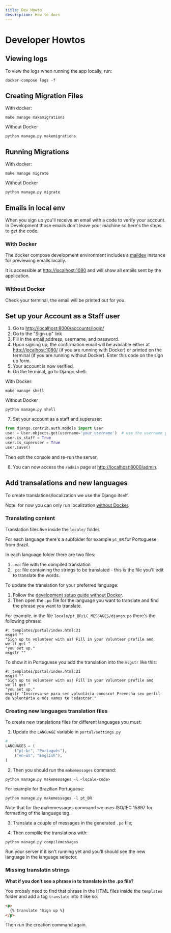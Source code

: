 ```yaml
---
title: Dev Howto
description: How to docs
---
```


# Developer Howtos

## Viewing logs

To view the logs when running the app locally, run:

```
docker-compose logs -f
```

## Creating Migration Files

With docker:

```
make manage makemigrations
```

Without Docker

```
python manage.py makemigrations
```

## Running Migrations

With docker:

```
make manage migrate
```

Without Docker

```
python manage.py migrate
```

## Emails in local env

When you sign up you'll receive an email with a code to verify your account. In Development those emails don't leave your machine so here's the steps to get the code.

### With Docker

The docker compose development environment includes a
[maildev](https://maildev.github.io/maildev/)
instance for previewing emails locally.

It is accessible at <http://localhost:1080> and will show all emails sent by the application.

### Without Docker

Check your terminal, the email will be printed out for you.

## Set up your Account as a Staff user

1. Go to <http://localhost:8000/accounts/login/>
2. Go to the "Sign up" link
3. Fill in the email address, username, and password.
4. Upon signing up, the confirmation email will be available either at <http://localhost:1080/> (if you are running with Docker) or printed on the terminal (if you are running without Docker). Enter this code on the sign up form.
5. Your account is now verified.
6. On the terminal, go to Django shell:

With Docker:

```
make manage shell
```

Without Docker

```
python manage.py shell
```

7. Set your account as a staff and superuser:

```python
from django.contrib.auth.models import User
user = User.objects.get(username='your_username')  # use the username you created above
user.is_staff = True
user.is_superuser = True
user.save()
```

Then exit the console and re-run the server.

8. You can now access the `/admin` page at <http://localhost:8000/admin>.

## Add transalations and new languages

To create translations/localization we use the Django itself.

Note: for now you can only run localization [without Docker](https://pyladiescon-portal-docs.netlify.app/developer/setup/#without-docker).

### Translating content

Translation files live inside the `locale/` folder.

For each language there's a subfolder for example `pt_BR` for Portuguese from Brazil.

In each language folder there are two files:

1. `.mo`: file with the compiled translation
2. `.po`: file containing the strings to be translated - this is the file you'll edit to translate the words.

To update the translation for your preferred language:

1. Follow the [development setup guide without Docker](https://pyladiescon-portal-docs.netlify.app/developer/setup/#without-docker).
1. Then open the `.po` file for the language you want to translate and find the phrase you want to translate.

For example, in the file `locale/pt_BR/LC_MESSAGES/django.po` there's the following phrase:

```
#: templates/portal/index.html:21
msgid ""
"Sign up to volunteer with us! Fill in your Volunteer profile and we'll get "
"you set up."
msgstr ""
```

To show it in Portuguese you add the translation into the `msgstr` like this:

```
#: templates/portal/index.html:21
msgid ""
"Sign up to volunteer with us! Fill in your Volunteer profile and we'll get "
"you set up."
msgstr "Inscreva-se para ser voluntária conosco! Preencha seu perfil de Voluntária e nós vamos te cadastrar."
```

### Creating new languages translation files

To create new translations files for different languages you must:

1. Update the `LANGUAGE` variable in `portal/settings.py`

```python
# ...
LANGUAGES = (
    ("pt-br", "Português"),
    ("en-us", "English"),
)
```

2. Then you should run the `makemessages` command:
```
python manage.py makemessages -l <locale-code>
```

For example for Brazilian Portuguese:

```
python manage.py makemessages -l pt_BR
```

Note that for the makemessages command we uses ISO/IEC 15897 for formatting of the language tag.

3. Translate a couple of messages in the generated `.po` file;

4. Then complile the translations with:

```
python manage.py compilemessages
```

Run your server if it isn't running yet and you'll should see the new language in the language selector.


### Missing translatin strings

**What if you don't see a phrase in to translate in the .po file?**

You probaly need to find that phrase in the HTML files inside the `templates` folder and add a tag `translate` into it like so:

```html
<p>
  {% translate "Sign up %}
</p>
```

Then run the creation command again.
